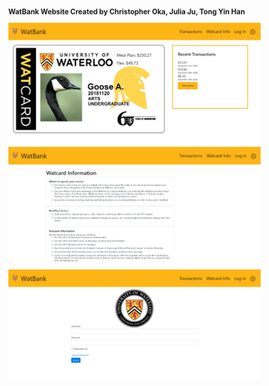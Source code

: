 <b>WatBank Website Created by Christopher Oka, Julia Ju, Tong Yin Han</b>

![WatBank Homepage](/Images/WatBank_homepage.jpg)
![WatBank Info Page](/Images/WatBank%20Info.jpg)
![WatBank Login Page](/Images/WatBank_login.jpg)